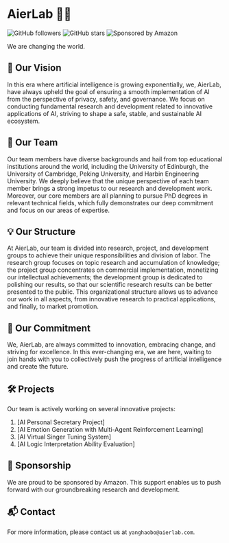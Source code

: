 # AierLab 👩‍💻

![GitHub followers](https://img.shields.io/github/followers/aierlab?label=Follow&style=social)
![GitHub stars](https://img.shields.io/github/stars/aierlab?label=Stars)
![Sponsored by Amazon](https://img.shields.io/badge/Sponsored%20by-Amazon-orange)

<!-- ![AierLab Logo](https://url-to-your-image.jpg) -->

We are changing the world.

## 🎯 Our Vision

In this era where artificial intelligence is growing exponentially, we, AierLab, have always upheld the goal of ensuring a smooth implementation of AI from the perspective of privacy, safety, and governance. We focus on conducting fundamental research and development related to innovative applications of AI, striving to shape a safe, stable, and sustainable AI ecosystem.

## 🌟 Our Team

Our team members have diverse backgrounds and hail from top educational institutions around the world, including the University of Edinburgh, the University of Cambridge, Peking University, and Harbin Engineering University. We deeply believe that the unique perspective of each team member brings a strong impetus to our research and development work. Moreover, our core members are all planning to pursue PhD degrees in relevant technical fields, which fully demonstrates our deep commitment and focus on our areas of expertise.

## 💡 Our Structure

At AierLab, our team is divided into research, project, and development groups to achieve their unique responsibilities and division of labor. The research group focuses on topic research and accumulation of knowledge; the project group concentrates on commercial implementation, monetizing our intellectual achievements; the development group is dedicated to polishing our results, so that our scientific research results can be better presented to the public. This organizational structure allows us to advance our work in all aspects, from innovative research to practical applications, and finally, to market promotion.

## 🚀 Our Commitment

We, AierLab, are always committed to innovation, embracing change, and striving for excellence. In this ever-changing era, we are here, waiting to join hands with you to collectively push the progress of artificial intelligence and create the future.

## 🛠️ Projects

Our team is actively working on several innovative projects:

1. [AI Personal Secretary Project]
2. [AI Emotion Generation with Multi-Agent Reinforcement Learning]
3. [AI Virtual Singer Tuning System]
4. [AI Logic Interpretation Ability Evaluation]

## 🤝 Sponsorship

We are proud to be sponsored by Amazon. This support enables us to push forward with our groundbreaking research and development.

## 📬 Contact

For more information, please contact us at `yanghaobo@aierlab.com`.
